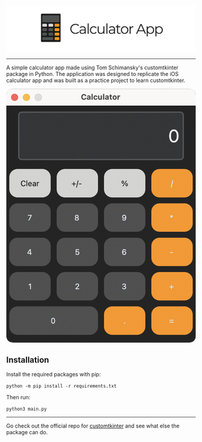 <p align="center">
  <picture>
    <source media="(prefers-color-scheme: dark)" srcset="./documentation_images/App_icon_dark.png">
    <img src="./documentation_images/App_icon_light.png">
  </picture>
</p>

---
A simple calculator app made using Tom Schimansky's customtkinter package in Python. The application was designed to replicate the iOS calculator app and was built as a practice project to learn customtkinter. 

<p align="center">
  <picture>
    <source media="(prefers-color-scheme: dark)" srcset="./documentation_images/App.png">
    <img src="./documentation_images/App.png">
  </picture>
</p>

## Installation
Install the required packages with pip:
```
python -m pip install -r requirements.txt
```
Then run:
```
python3 main.py
```

---
Go check out the official repo for [customtkinter](https://github.com/TomSchimansky/CustomTkinter#readme) and see what else the package can do.

